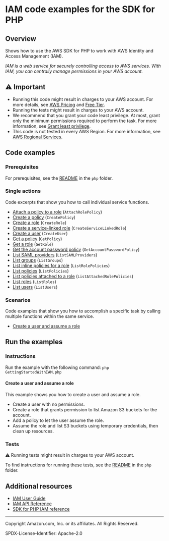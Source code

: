 # IAM code examples for the SDK for PHP

## Overview

Shows how to use the AWS SDK for PHP to work with AWS Identity and Access Management (IAM).

<!--custom.overview.start-->
<!--custom.overview.end-->

_IAM is a web service for securely controlling access to AWS services. With IAM, you can centrally manage permissions in your AWS account._

## ⚠ Important

* Running this code might result in charges to your AWS account. For more details, see [AWS Pricing](https://aws.amazon.com/pricing/?aws-products-pricing.sort-by=item.additionalFields.productNameLowercase&aws-products-pricing.sort-order=asc&awsf.Free%20Tier%20Type=*all&awsf.tech-category=*all) and [Free Tier](https://aws.amazon.com/free/?all-free-tier.sort-by=item.additionalFields.SortRank&all-free-tier.sort-order=asc&awsf.Free%20Tier%20Types=*all&awsf.Free%20Tier%20Categories=*all).
* Running the tests might result in charges to your AWS account.
* We recommend that you grant your code least privilege. At most, grant only the minimum permissions required to perform the task. For more information, see [Grant least privilege](https://docs.aws.amazon.com/IAM/latest/UserGuide/best-practices.html#grant-least-privilege).
* This code is not tested in every AWS Region. For more information, see [AWS Regional Services](https://aws.amazon.com/about-aws/global-infrastructure/regional-product-services).

<!--custom.important.start-->
<!--custom.important.end-->

## Code examples

### Prerequisites

For prerequisites, see the [README](../../README.md#Prerequisites) in the `php` folder.


<!--custom.prerequisites.start-->
<!--custom.prerequisites.end-->

### Single actions

Code excerpts that show you how to call individual service functions.

- [Attach a policy to a role](GettingStartedWithIAM.php#L47) (`AttachRolePolicy`)
- [Create a policy](GettingStartedWithIAM.php#L47) (`CreatePolicy`)
- [Create a role](GettingStartedWithIAM.php#L47) (`CreateRole`)
- [Create a service-linked role](GettingStartedWithIAM.php#L47) (`CreateServiceLinkedRole`)
- [Create a user](GettingStartedWithIAM.php#L47) (`CreateUser`)
- [Get a policy](GettingStartedWithIAM.php#L47) (`GetPolicy`)
- [Get a role](GettingStartedWithIAM.php#L47) (`GetRole`)
- [Get the account password policy](GettingStartedWithIAM.php#L47) (`GetAccountPasswordPolicy`)
- [List SAML providers](GettingStartedWithIAM.php#L47) (`ListSAMLProviders`)
- [List groups](GettingStartedWithIAM.php#L47) (`ListGroups`)
- [List inline policies for a role](GettingStartedWithIAM.php#L47) (`ListRolePolicies`)
- [List policies](GettingStartedWithIAM.php#L47) (`ListPolicies`)
- [List policies attached to a role](GettingStartedWithIAM.php#L47) (`ListAttachedRolePolicies`)
- [List roles](GettingStartedWithIAM.php#L47) (`ListRoles`)
- [List users](GettingStartedWithIAM.php#L47) (`ListUsers`)

### Scenarios

Code examples that show you how to accomplish a specific task by calling multiple
functions within the same service.

- [Create a user and assume a role](GettingStartedWithIAM.php)


<!--custom.examples.start-->
<!--custom.examples.end-->

## Run the examples

### Instructions


<!--custom.instructions.start-->
Run the example with the following command:
`php GettingStartedWithIAM.php`
<!--custom.instructions.end-->



#### Create a user and assume a role

This example shows you how to create a user and assume a role. 

- Create a user with no permissions.
- Create a role that grants permission to list Amazon S3 buckets for the account.
- Add a policy to let the user assume the role.
- Assume the role and list S3 buckets using temporary credentials, then clean up resources.

<!--custom.scenario_prereqs.iam_Scenario_CreateUserAssumeRole.start-->
<!--custom.scenario_prereqs.iam_Scenario_CreateUserAssumeRole.end-->


<!--custom.scenarios.iam_Scenario_CreateUserAssumeRole.start-->
<!--custom.scenarios.iam_Scenario_CreateUserAssumeRole.end-->

### Tests

⚠ Running tests might result in charges to your AWS account.


To find instructions for running these tests, see the [README](../../README.md#Tests)
in the `php` folder.



<!--custom.tests.start-->
<!--custom.tests.end-->

## Additional resources

- [IAM User Guide](https://docs.aws.amazon.com/IAM/latest/UserGuide/introduction.html)
- [IAM API Reference](https://docs.aws.amazon.com/IAM/latest/APIReference/welcome.html)
- [SDK for PHP IAM reference](https://docs.aws.amazon.com/aws-sdk-php/v3/api/namespace-Aws.Iam.html)

<!--custom.resources.start-->
<!--custom.resources.end-->

---

Copyright Amazon.com, Inc. or its affiliates. All Rights Reserved.

SPDX-License-Identifier: Apache-2.0